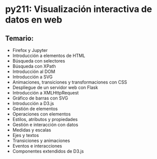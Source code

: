 # py211: Visualización interactiva de datos en web

## Temario:

* Firefox y Jupyter
* Introducción a elementos de HTML
* Búsqueda con selectores
* Búsqueda con XPath
* Introducción al DOM
* Introducción a SVG
* Animaciones, transiciones y transformaciones con CSS
* Despliegue de un servidor web con Flask
* Introducción a XMLHttpRequest
* Gráfico de barras con SVG
* Introducción a D3.js
* Gestión de elementos
* Operaciones con elementos
* Estilos, atributos y propiedades
* Gestión e interacción con datos
* Medidas y escalas
* Ejes y textos
* Transiciones y animaciones
* Eventos e interacciones
* Componentes extendidos de D3.js